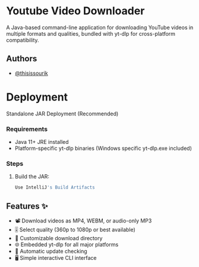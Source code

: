
# Youtube Video Downloader

A Java-based command-line application for downloading YouTube videos in multiple formats and qualities, bundled with yt-dlp for cross-platform compatibility.

## Authors

- [@thisissourik](https://github.com/thisissourik)


# Deployment


 Standalone JAR Deployment (Recommended)

### Requirements
- Java 11+ JRE installed
- Platform-specific yt-dlp binaries (Windows specific yt-dlp.exe included)

### Steps
1. Build the JAR:
   ```bash
   Use IntelliJ's Build Artifacts
   ```

## Features ✨

- 📽️ Download videos as MP4, WEBM, or audio-only MP3
- 🎚️ Select quality (360p to 1080p or best available)
- 📂 Customizable download directory
- 🌐 Embedded yt-dlp for all major platforms
- 🔄 Automatic update checking
- 🖥️ Simple interactive CLI interface




